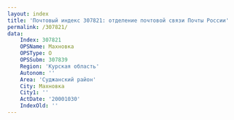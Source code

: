 ```yaml
---
layout: index
title: 'Почтовый индекс 307821: отделение почтовой связи Почты России'
permalink: /307821/
data:
    Index: 307821
    OPSName: Махновка
    OPSType: О
    OPSSubm: 307839
    Region: 'Курская область'
    Autonom: ''
    Area: 'Суджанский район'
    City: Махновка
    City1: ''
    ActDate: '20001030'
    IndexOld: ''
---
```

